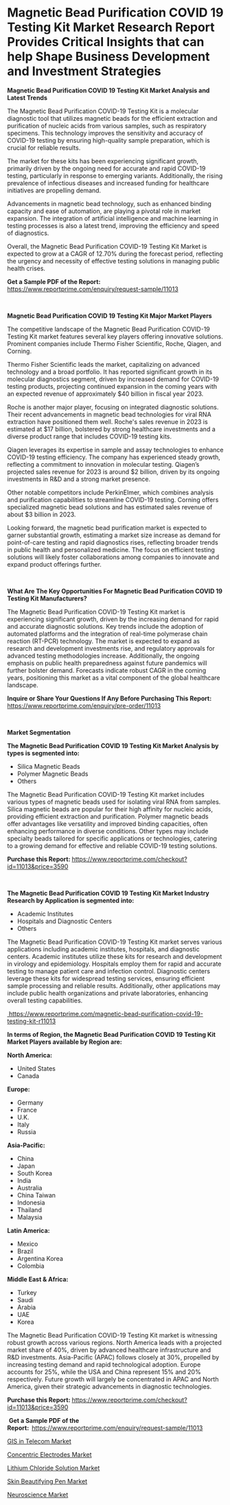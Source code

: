 <p><h1>Magnetic Bead Purification COVID 19 Testing Kit Market Research Report Provides Critical Insights that can help Shape Business Development and Investment Strategies</h1></p><p><strong>Magnetic Bead Purification COVID 19 Testing Kit Market Analysis and Latest Trends</strong></p>
<p><p>The Magnetic Bead Purification COVID-19 Testing Kit is a molecular diagnostic tool that utilizes magnetic beads for the efficient extraction and purification of nucleic acids from various samples, such as respiratory specimens. This technology improves the sensitivity and accuracy of COVID-19 testing by ensuring high-quality sample preparation, which is crucial for reliable results. </p><p>The market for these kits has been experiencing significant growth, primarily driven by the ongoing need for accurate and rapid COVID-19 testing, particularly in response to emerging variants. Additionally, the rising prevalence of infectious diseases and increased funding for healthcare initiatives are propelling demand. </p><p>Advancements in magnetic bead technology, such as enhanced binding capacity and ease of automation, are playing a pivotal role in market expansion. The integration of artificial intelligence and machine learning in testing processes is also a latest trend, improving the efficiency and speed of diagnostics. </p><p>Overall, the Magnetic Bead Purification COVID-19 Testing Kit Market is expected to grow at a CAGR of 12.70% during the forecast period, reflecting the urgency and necessity of effective testing solutions in managing public health crises.</p></p>
<p><strong>Get a Sample PDF of the Report:&nbsp;</strong> <a href="https://www.reportprime.com/enquiry/request-sample/11013?utm_campaign=48&utm_medium=2&utm_source=Github&utm_content=ia&utm_term=29112024&utm_id=magnetic-bead-purification-covid-19-testing-kit">https://www.reportprime.com/enquiry/request-sample/11013</a></p>
<p>&nbsp;</p>
<p><strong>Magnetic Bead Purification COVID 19 Testing Kit Major Market Players</strong></p>
<p><p>The competitive landscape of the Magnetic Bead Purification COVID-19 Testing Kit market features several key players offering innovative solutions. Prominent companies include Thermo Fisher Scientific, Roche, Qiagen, and Corning.</p><p>Thermo Fisher Scientific leads the market, capitalizing on advanced technology and a broad portfolio. It has reported significant growth in its molecular diagnostics segment, driven by increased demand for COVID-19 testing products, projecting continued expansion in the coming years with an expected revenue of approximately $40 billion in fiscal year 2023.</p><p>Roche is another major player, focusing on integrated diagnostic solutions. Their recent advancements in magnetic bead technologies for viral RNA extraction have positioned them well. Roche's sales revenue in 2023 is estimated at $17 billion, bolstered by strong healthcare investments and a diverse product range that includes COVID-19 testing kits.</p><p>Qiagen leverages its expertise in sample and assay technologies to enhance COVID-19 testing efficiency. The company has experienced steady growth, reflecting a commitment to innovation in molecular testing. Qiagen’s projected sales revenue for 2023 is around $2 billion, driven by its ongoing investments in R&D and a strong market presence.</p><p>Other notable competitors include PerkinElmer, which combines analysis and purification capabilities to streamline COVID-19 testing. Corning offers specialized magnetic bead solutions and has estimated sales revenue of about $3 billion in 2023.</p><p>Looking forward, the magnetic bead purification market is expected to garner substantial growth, estimating a market size increase as demand for point-of-care testing and rapid diagnostics rises, reflecting broader trends in public health and personalized medicine. The focus on efficient testing solutions will likely foster collaborations among companies to innovate and expand product offerings further.</p></p>
<p>&nbsp;</p>
<p><strong>What Are The Key Opportunities For Magnetic Bead Purification COVID 19 Testing Kit Manufacturers?</strong></p>
<p><p>The Magnetic Bead Purification COVID-19 Testing Kit market is experiencing significant growth, driven by the increasing demand for rapid and accurate diagnostic solutions. Key trends include the adoption of automated platforms and the integration of real-time polymerase chain reaction (RT-PCR) technology. The market is expected to expand as research and development investments rise, and regulatory approvals for advanced testing methodologies increase. Additionally, the ongoing emphasis on public health preparedness against future pandemics will further bolster demand. Forecasts indicate robust CAGR in the coming years, positioning this market as a vital component of the global healthcare landscape.</p></p>
<p><strong>Inquire or Share Your Questions If Any Before Purchasing This Report:</strong> <a href="https://www.reportprime.com/enquiry/pre-order/11013?utm_campaign=48&utm_medium=2&utm_source=Github&utm_content=ia&utm_term=29112024&utm_id=magnetic-bead-purification-covid-19-testing-kit">https://www.reportprime.com/enquiry/pre-order/11013</a></p>
<p>&nbsp;</p>
<p><strong>Market Segmentation</strong></p>
<p><strong>The Magnetic Bead Purification COVID 19 Testing Kit Market Analysis by types is segmented into:</strong></p>
<p><ul><li>Silica Magnetic Beads</li><li>Polymer Magnetic Beads</li><li>Others</li></ul></p>
<p><p>The Magnetic Bead Purification COVID-19 Testing Kit market includes various types of magnetic beads used for isolating viral RNA from samples. Silica magnetic beads are popular for their high affinity for nucleic acids, providing efficient extraction and purification. Polymer magnetic beads offer advantages like versatility and improved binding capacities, often enhancing performance in diverse conditions. Other types may include specialty beads tailored for specific applications or technologies, catering to a growing demand for effective and reliable COVID-19 testing solutions.</p></p>
<p><strong>Purchase this Report:&nbsp;</strong><a href="https://www.reportprime.com/checkout?id=11013&price=3590&utm_campaign=48&utm_medium=2&utm_source=Github&utm_content=ia&utm_term=29112024&utm_id=magnetic-bead-purification-covid-19-testing-kit">https://www.reportprime.com/checkout?id=11013&price=3590</a></p>
<p>&nbsp;</p>
<p><strong>The Magnetic Bead Purification COVID 19 Testing Kit Market Industry Research by Application is segmented into:</strong></p>
<p><ul><li>Academic Institutes</li><li>Hospitals and Diagnostic Centers</li><li>Others</li></ul></p>
<p><p>The Magnetic Bead Purification COVID-19 Testing Kit market serves various applications including academic institutes, hospitals, and diagnostic centers. Academic institutes utilize these kits for research and development in virology and epidemiology. Hospitals employ them for rapid and accurate testing to manage patient care and infection control. Diagnostic centers leverage these kits for widespread testing services, ensuring efficient sample processing and reliable results. Additionally, other applications may include public health organizations and private laboratories, enhancing overall testing capabilities.</p></p>
<p><a href="https://www.reportprime.com/magnetic-bead-purification-covid-19-testing-kit-r11013?utm_campaign=48&utm_medium=2&utm_source=Github&utm_content=ia&utm_term=29112024&utm_id=magnetic-bead-purification-covid-19-testing-kit">&nbsp;https://www.reportprime.com/magnetic-bead-purification-covid-19-testing-kit-r11013</a></p>
<p><strong>In terms of Region, the Magnetic Bead Purification COVID 19 Testing Kit Market Players available by Region are:</strong></p>
<p>
    <p> <strong> North America: </strong>
        <ul>
            <li>United States</li>
            <li>Canada</li>
        </ul>
        </p> 
    <p> <strong> Europe: </strong>
        <ul>
            <li>Germany</li>
            <li>France</li>
            <li>U.K.</li>
            <li>Italy</li>
            <li>Russia</li>
        </ul>
        </p> 
    <p> <strong> Asia-Pacific: </strong>
        <ul>
            <li>China</li>
            <li>Japan</li>
            <li>South Korea</li>
            <li>India</li>
            <li>Australia</li>
            <li>China Taiwan</li>
            <li>Indonesia</li>
            <li>Thailand</li>
            <li>Malaysia</li>
        </ul>
        </p> 
    <p> <strong> Latin America: </strong>
        <ul>
            <li>Mexico</li>
            <li>Brazil</li>
            <li>Argentina Korea</li>
            <li>Colombia</li>
        </ul>
        </p> 
    <p> <strong> Middle East & Africa: </strong>
        <ul>
            <li>Turkey</li>
            <li>Saudi</li>
            <li>Arabia</li>
            <li>UAE</li>
            <li>Korea</li>
        </ul>
    </p>
    </p>
<p><p>The Magnetic Bead Purification COVID-19 Testing Kit market is witnessing robust growth across various regions. North America leads with a projected market share of 40%, driven by advanced healthcare infrastructure and R&D investments. Asia-Pacific (APAC) follows closely at 30%, propelled by increasing testing demand and rapid technological adoption. Europe accounts for 25%, while the USA and China represent 15% and 20% respectively. Future growth will largely be concentrated in APAC and North America, given their strategic advancements in diagnostic technologies.</p></p>
<p><strong>Purchase this Report: </strong><a href="https://www.reportprime.com/checkout?id=11013&price=3590&utm_campaign=48&utm_medium=2&utm_source=Github&utm_content=ia&utm_term=29112024&utm_id=magnetic-bead-purification-covid-19-testing-kit">https://www.reportprime.com/checkout?id=11013&price=3590</a></p>
<p>&nbsp;<strong>Get a Sample PDF of the Report:&nbsp;&nbsp;</strong><a href="https://www.reportprime.com/enquiry/request-sample/11013?utm_campaign=48&utm_medium=2&utm_source=Github&utm_content=ia&utm_term=29112024&utm_id=magnetic-bead-purification-covid-19-testing-kit">https://www.reportprime.com/enquiry/request-sample/11013</a></p>
<p><strong></strong></p>
<p><p><a href="https://www.linkedin.com/pulse/gis-telecom-market-evolution-future-outlook-forecasting-industry-utp8c?utm_campaign=48&utm_medium=2&utm_source=Github&utm_content=ia&utm_term=29112024&utm_id=magnetic-bead-purification-covid-19-testing-kit">GIS in Telecom Market</a></p><p><a href="https://github.com/kathiestrine5ty/Market-Research-Report-List-1/blob/main/concentric-electrodes-market.md?utm_campaign=48&utm_medium=2&utm_source=Github&utm_content=ia&utm_term=29112024&utm_id=magnetic-bead-purification-covid-19-testing-kit">Concentric Electrodes Market</a></p><p><a href="https://issuu.com/reportprime-2/docs/lithium-chloride-solution-market-size-2030.pptx?utm_campaign=48&utm_medium=2&utm_source=Github&utm_content=ia&utm_term=29112024&utm_id=magnetic-bead-purification-covid-19-testing-kit">Lithium Chloride Solution Market</a></p><p><a href="https://github.com/gallegoszuri803/Market-Research-Report-List-1/blob/main/skin-beautifying-pen-market.md?utm_campaign=48&utm_medium=2&utm_source=Github&utm_content=ia&utm_term=29112024&utm_id=magnetic-bead-purification-covid-19-testing-kit">Skin Beautifying Pen Market</a></p><p><a href="https://www.linkedin.com/pulse/neuroscience-market-analysis-report-focuses-its-growth-development-xpnsf?utm_campaign=48&utm_medium=2&utm_source=Github&utm_content=ia&utm_term=29112024&utm_id=magnetic-bead-purification-covid-19-testing-kit">Neuroscience Market</a></p></p>